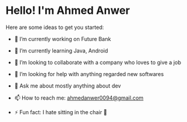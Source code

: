 # Hello! I'm Ahmed Anwer


Here are some ideas to get you started:

- 🔭 I’m currently working on Future Bank

- 🌱 I’m currently learning Java, Android

- 👯 I’m looking to collaborate with a company who loves to give a job 

- 🤔 I’m looking for help with anything regarded new softwares

- 💬 Ask me about mostly anything about dev

- 📫 How to reach me: ahmedanwer0094@gmail.com

- ⚡ Fun fact: I hate sitting in the chair 🥷

